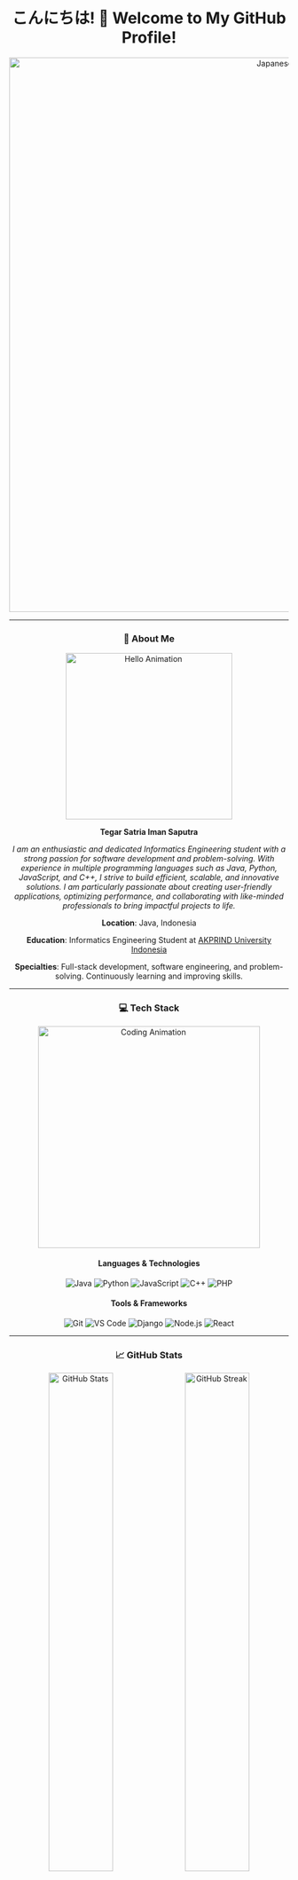 <h1 align="center">こんにちは! 👋 Welcome to My GitHub Profile!</h1>

<div align="center">
  <img src="https://media.tenor.com/VBlSwDU0e9UAAAAd/japanese-lanterns.gif" alt="Japanese Scenery" width="1000"/>
</div>

---

<div align="center">
  <h3>🌸 About Me</h3>
  <img src="https://img.itch.zone/aW1nLzExNDY2MjYxLmdpZg==/original/zcTbxy.gif" alt="Hello Animation" width="300"/>
  <p><strong>Tegar Satria Iman Saputra</strong></p>
  <p><em>I am an enthusiastic and dedicated Informatics Engineering student with a strong passion for software development and problem-solving. With experience in multiple programming languages such as Java, Python, JavaScript, and C++, I strive to build efficient, scalable, and innovative solutions. I am particularly passionate about creating user-friendly applications, optimizing performance, and collaborating with like-minded professionals to bring impactful projects to life.</em></p>
  <p><strong>Location</strong>: Java, Indonesia</p>
  <p><strong>Education</strong>: Informatics Engineering Student at <a href="https://www.akprind.ac.id/" target="_blank">AKPRIND University Indonesia</a></p>
  <p><strong>Specialties</strong>: Full-stack development, software engineering, and problem-solving. Continuously learning and improving skills.</p>
</div>

---

<div align="center">
  <h3>💻 Tech Stack</h3>
  <img src="https://media.tenor.com/qJ5evVs-_uUAAAAC/coding.gif" alt="Coding Animation" width="400"/>
  <h4>Languages & Technologies</h4>
  <p>
    <img src="https://img.shields.io/badge/Java-%23ED8B00.svg?style=for-the-badge&logo=java&logoColor=white" alt="Java"/>
    <img src="https://img.shields.io/badge/Python-%2314354C.svg?style=for-the-badge&logo=python&logoColor=white" alt="Python"/>
    <img src="https://img.shields.io/badge/JavaScript-%23323330.svg?style=for-the-badge&logo=javascript&logoColor=%23F7DF1E" alt="JavaScript"/>
    <img src="https://img.shields.io/badge/C++-%2300599C.svg?style=for-the-badge&logo=c%2B%2B&logoColor=white" alt="C++"/>
    <img src="https://img.shields.io/badge/PHP-%23777BB4.svg?style=for-the-badge&logo=php&logoColor=white" alt="PHP"/>
  </p>
  <h4>Tools & Frameworks</h4>
  <p>
    <img src="https://img.shields.io/badge/Git-%23F05033.svg?style=for-the-badge&logo=git&logoColor=white" alt="Git"/>
    <img src="https://img.shields.io/badge/VS_Code-%23007ACC.svg?style=for-the-badge&logo=visual-studio-code&logoColor=white" alt="VS Code"/>
    <img src="https://img.shields.io/badge/Django-%23092E20.svg?style=for-the-badge&logo=django&logoColor=white" alt="Django"/>
    <img src="https://img.shields.io/badge/Node.js-%23339933.svg?style=for-the-badge&logo=node.js&logoColor=white" alt="Node.js"/>
    <img src="https://img.shields.io/badge/React-%2300D8FF.svg?style=for-the-badge&logo=react&logoColor=white" alt="React"/>
  </p>
</div>

---

<div align="center">
  <h3>📈 GitHub Stats</h3>
  <img src="https://github-readme-stats.vercel.app/api?username=TegarSa&show_icons=true&theme=tokyonight" alt="GitHub Stats" width="48%"/>
  <img src="https://github-readme-streak-stats.herokuapp.com/?user=TegarSa&theme=tokyonight" alt="GitHub Streak" width="48%"/>
</div>

---

<div align="center">
  <h3>🚀 Featured Projects</h3>
  <p>Here are some of the projects I've worked on:</p>
  <p>
    <a href="https://github.com/TegarSa/project-name" target="_blank">
      <img src="https://img.shields.io/badge/Project%20Name-%23000000.svg?style=for-the-badge&logo=github&logoColor=white" alt="Project Name"/>
    </a>
    <a href="https://github.com/TegarSa/project-name" target="_blank">
      <img src="https://img.shields.io/badge/Project%20Name-%23000000.svg?style=for-the-badge&logo=github&logoColor=white" alt="Project Name"/>
    </a>
  </p>
</div>

---

<div align="center">
  <h3>💥 TEGAR SATRIA 💥</h3>
  <img src="https://soranews24.com/wp-content/uploads/sites/3/2015/07/ezgif-1833955273.gif" alt="8-bit Tegar Satria Animation" width="800"/>
</div>

---

<div align="center">
  <h3>🤝 Connect with Me</h3>
  <a href="https://www.linkedin.com/in/your-linkedin/" target="_blank">
    <img src="https://img.shields.io/badge/LinkedIn-%230077B5.svg?style=for-the-badge&logo=linkedin&logoColor=white" alt="LinkedIn Profile"/>
  </a>
  <a href="mailto:your-email@example.com" target="_blank">
    <img src="https://img.shields.io/badge/Email-D14836?style=for-the-badge&logo=gmail&logoColor=white" alt="Email"/>
  </a>
</div>

---

<div align="center">
  <h3>🌐 Motto</h3>
  <img src="https://media.tenor.com/KgE26fErnigAAAAd/japan-temple.gif" alt="Motto Animation" width="400"/>
  <p><em>"The journey of a thousand miles begins with a single step."</em><br>- Trust Me</p>
</div>
